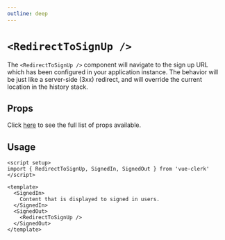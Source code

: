 ```yaml
---
outline: deep
---
```


# `<RedirectToSignUp />`

The `<RedirectToSignUp />` component will navigate to the sign up URL which has been configured in your application instance. The behavior will be just like a server-side (3xx) redirect, and will override the current location in the history stack.

## Props

Click [here](https://clerk.com/docs/components/control/redirect-to-signup#properties) to see the full list of props available.

## Usage

```vue
<script setup>
import { RedirectToSignUp, SignedIn, SignedOut } from 'vue-clerk'
</script>

<template>
  <SignedIn>
    Content that is displayed to signed in users.
  </SignedIn>
  <SignedOut>
    <RedirectToSignUp />
  </SignedOut>
</template>
```

